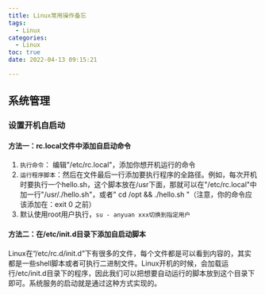 ```yaml
---
title: Linux常用操作备忘
tags:
  - Linux
categories:
  - Linux
toc: true
date: 2022-04-13 09:15:21

---
```


## 系统管理

### 设置开机自启动

#### 方法一：rc.local文件中添加自启动命令

1. `执行命令`： 编辑"/etc/rc.local"，添加你想开机运行的命令
2. `运行程序脚本`：然后在文件最后一行添加要执行程序的全路径。例如，每次开机时要执行一个hello.sh，这个脚本放在/usr下面，那就可以在"/etc/rc.local"中加一行"/usr/./hello.sh"，或者" cd /opt && ./hello.sh "（注意，你的命令应该添加在：exit 0 之前）
3. 默认使用root用户执行，`su - anyuan xxx切换到指定用户`

#### 方法二：在/etc/init.d目录下添加自启动脚本

Linux在“/etc/rc.d/init.d”下有很多的文件，每个文件都是可以看到内容的，其实都是一些shell脚本或者可执行二进制文件。Linux开机的时候，会加载运行/etc/init.d目录下的程序，因此我们可以把想要自动运行的脚本放到这个目录下即可。系统服务的启动就是通过这种方式实现的。

